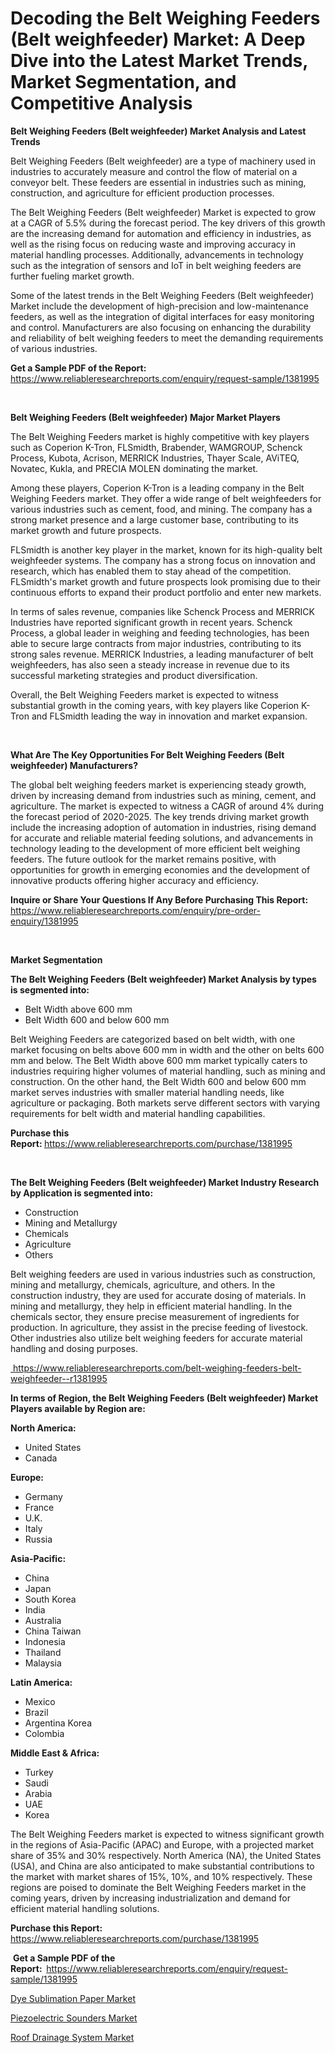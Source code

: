 <p><h1>Decoding the Belt Weighing Feeders (Belt weighfeeder) Market: A Deep Dive into the Latest Market Trends, Market Segmentation, and Competitive Analysis</h1></p><p><strong>Belt Weighing Feeders (Belt weighfeeder) Market Analysis and Latest Trends</strong></p>
<p><p>Belt Weighing Feeders (Belt weighfeeder) are a type of machinery used in industries to accurately measure and control the flow of material on a conveyor belt. These feeders are essential in industries such as mining, construction, and agriculture for efficient production processes.</p><p>The Belt Weighing Feeders (Belt weighfeeder) Market is expected to grow at a CAGR of 5.5% during the forecast period. The key drivers of this growth are the increasing demand for automation and efficiency in industries, as well as the rising focus on reducing waste and improving accuracy in material handling processes. Additionally, advancements in technology such as the integration of sensors and IoT in belt weighing feeders are further fueling market growth.</p><p>Some of the latest trends in the Belt Weighing Feeders (Belt weighfeeder) Market include the development of high-precision and low-maintenance feeders, as well as the integration of digital interfaces for easy monitoring and control. Manufacturers are also focusing on enhancing the durability and reliability of belt weighing feeders to meet the demanding requirements of various industries.</p></p>
<p><strong>Get a Sample PDF of the Report:&nbsp;</strong> <a href="https://www.reliableresearchreports.com/enquiry/request-sample/1381995">https://www.reliableresearchreports.com/enquiry/request-sample/1381995</a></p>
<p>&nbsp;</p>
<p><strong>Belt Weighing Feeders (Belt weighfeeder) Major Market Players</strong></p>
<p><p>The Belt Weighing Feeders market is highly competitive with key players such as Coperion K-Tron, FLSmidth, Brabender, WAMGROUP, Schenck Process, Kubota, Acrison, MERRICK Industries, Thayer Scale, AViTEQ, Novatec, Kukla, and PRECIA MOLEN dominating the market.</p><p>Among these players, Coperion K-Tron is a leading company in the Belt Weighing Feeders market. They offer a wide range of belt weighfeeders for various industries such as cement, food, and mining. The company has a strong market presence and a large customer base, contributing to its market growth and future prospects.</p><p>FLSmidth is another key player in the market, known for its high-quality belt weighfeeder systems. The company has a strong focus on innovation and research, which has enabled them to stay ahead of the competition. FLSmidth's market growth and future prospects look promising due to their continuous efforts to expand their product portfolio and enter new markets.</p><p>In terms of sales revenue, companies like Schenck Process and MERRICK Industries have reported significant growth in recent years. Schenck Process, a global leader in weighing and feeding technologies, has been able to secure large contracts from major industries, contributing to its strong sales revenue. MERRICK Industries, a leading manufacturer of belt weighfeeders, has also seen a steady increase in revenue due to its successful marketing strategies and product diversification.</p><p>Overall, the Belt Weighing Feeders market is expected to witness substantial growth in the coming years, with key players like Coperion K-Tron and FLSmidth leading the way in innovation and market expansion.</p></p>
<p>&nbsp;</p>
<p><strong>What Are The Key Opportunities For Belt Weighing Feeders (Belt weighfeeder) Manufacturers?</strong></p>
<p><p>The global belt weighing feeders market is experiencing steady growth, driven by increasing demand from industries such as mining, cement, and agriculture. The market is expected to witness a CAGR of around 4% during the forecast period of 2020-2025. The key trends driving market growth include the increasing adoption of automation in industries, rising demand for accurate and reliable material feeding solutions, and advancements in technology leading to the development of more efficient belt weighing feeders. The future outlook for the market remains positive, with opportunities for growth in emerging economies and the development of innovative products offering higher accuracy and efficiency.</p></p>
<p><strong>Inquire or Share Your Questions If Any Before Purchasing This Report:</strong> <a href="https://www.reliableresearchreports.com/enquiry/pre-order-enquiry/1381995">https://www.reliableresearchreports.com/enquiry/pre-order-enquiry/1381995</a></p>
<p>&nbsp;</p>
<p><strong>Market Segmentation</strong></p>
<p><strong>The Belt Weighing Feeders (Belt weighfeeder) Market Analysis by types is segmented into:</strong></p>
<p><ul><li>Belt Width above 600 mm</li><li>Belt Width 600 and below 600 mm</li></ul></p>
<p><p>Belt Weighing Feeders are categorized based on belt width, with one market focusing on belts above 600 mm in width and the other on belts 600 mm and below. The Belt Width above 600 mm market typically caters to industries requiring higher volumes of material handling, such as mining and construction. On the other hand, the Belt Width 600 and below 600 mm market serves industries with smaller material handling needs, like agriculture or packaging. Both markets serve different sectors with varying requirements for belt width and material handling capabilities.</p></p>
<p><strong>Purchase this Report:&nbsp;</strong><a href="https://www.reliableresearchreports.com/purchase/1381995">https://www.reliableresearchreports.com/purchase/1381995</a></p>
<p>&nbsp;</p>
<p><strong>The Belt Weighing Feeders (Belt weighfeeder) Market Industry Research by Application is segmented into:</strong></p>
<p><ul><li>Construction</li><li>Mining and Metallurgy</li><li>Chemicals</li><li>Agriculture</li><li>Others</li></ul></p>
<p><p>Belt weighing feeders are used in various industries such as construction, mining and metallurgy, chemicals, agriculture, and others. In the construction industry, they are used for accurate dosing of materials. In mining and metallurgy, they help in efficient material handling. In the chemicals sector, they ensure precise measurement of ingredients for production. In agriculture, they assist in the precise feeding of livestock. Other industries also utilize belt weighing feeders for accurate material handling and dosing purposes.</p></p>
<p><a href="https://www.reliableresearchreports.com/belt-weighing-feeders-belt-weighfeeder--r1381995">&nbsp;https://www.reliableresearchreports.com/belt-weighing-feeders-belt-weighfeeder--r1381995</a></p>
<p><strong>In terms of Region, the Belt Weighing Feeders (Belt weighfeeder) Market Players available by Region are:</strong></p>
<p>
    <p> <strong> North America: </strong>
        <ul>
            <li>United States</li>
            <li>Canada</li>
        </ul>
        </p> 
    <p> <strong> Europe: </strong>
        <ul>
            <li>Germany</li>
            <li>France</li>
            <li>U.K.</li>
            <li>Italy</li>
            <li>Russia</li>
        </ul>
        </p> 
    <p> <strong> Asia-Pacific: </strong>
        <ul>
            <li>China</li>
            <li>Japan</li>
            <li>South Korea</li>
            <li>India</li>
            <li>Australia</li>
            <li>China Taiwan</li>
            <li>Indonesia</li>
            <li>Thailand</li>
            <li>Malaysia</li>
        </ul>
        </p> 
    <p> <strong> Latin America: </strong>
        <ul>
            <li>Mexico</li>
            <li>Brazil</li>
            <li>Argentina Korea</li>
            <li>Colombia</li>
        </ul>
        </p> 
    <p> <strong> Middle East & Africa: </strong>
        <ul>
            <li>Turkey</li>
            <li>Saudi</li>
            <li>Arabia</li>
            <li>UAE</li>
            <li>Korea</li>
        </ul>
    </p>
    </p>
<p><p>The Belt Weighing Feeders market is expected to witness significant growth in the regions of Asia-Pacific (APAC) and Europe, with a projected market share of 35% and 30% respectively. North America (NA), the United States (USA), and China are also anticipated to make substantial contributions to the market with market shares of 15%, 10%, and 10% respectively. These regions are poised to dominate the Belt Weighing Feeders market in the coming years, driven by increasing industrialization and demand for efficient material handling solutions.</p></p>
<p><strong>Purchase this Report: </strong><a href="https://www.reliableresearchreports.com/purchase/1381995">https://www.reliableresearchreports.com/purchase/1381995</a></p>
<p>&nbsp;<strong>Get a Sample PDF of the Report:&nbsp;&nbsp;</strong><a href="https://www.reliableresearchreports.com/enquiry/request-sample/1381995">https://www.reliableresearchreports.com/enquiry/request-sample/1381995</a></p>
<p><strong></strong></p>
<p><p><a href="https://issuu.com/reportprime-2/docs/dye-sublimation-paper-market-size-2030.pptx">Dye Sublimation Paper Market</a></p><p><a href="https://www.linkedin.com/pulse/piezoelectric-sounders-market-research-report-its-history-zease?trackingId=jpPxIEl%2Bh0hZra6iO4Us5A%3D%3D">Piezoelectric Sounders Market</a></p><p><a href="https://www.linkedin.com/pulse/analyzing-roof-drainage-system-market-global-industry-perspective-ie8he?trackingId=R2X7oLTSwkXIS%2FlFussf9Q%3D%3D">Roof Drainage System Market</a></p></p>
